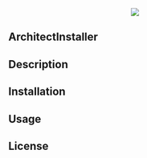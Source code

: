 <p align="center"><img src="http://syntesy.io/modules/front/images/logo.jpg"></p>

## ArchitectInstaller

## Description

## Installation

## Usage

## License



